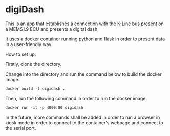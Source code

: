 # digiDash
This is an app that establishes a connection with the K-Line bus present on a MEMS1.9 ECU and presents a digital dash.

It uses a docker container running python and flask in order to present data in a user-friendly way.

How to set up:

Firstly, clone the directory.

Change into the directory and run the command below to build the docker image.

`docker build -t digidash .`

Then, run the following command in order to run the docker image.

`docker run -it -p 4000:80 digidash`

In the future, more commands shall be added in order to run a browser in kiosk mode in order to connect to the container's webpage and connect to the serial port.